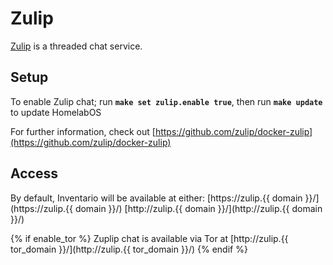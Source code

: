 # Zulip

[Zulip](https://github.com/zulip/zulip) is a threaded chat service.

## Setup

To enable Zulip chat; run **`make set zulip.enable true`**, then run **`make update`** to update HomelabOS

For further information, check out [https://github.com/zulip/docker-zulip](https://github.com/zulip/docker-zulip)

## Access

By default, Inventario will be available at either:
[https://zulip.{{ domain }}/](https://zulip.{{ domain }}/)
[http://zulip.{{ domain }}/](http://zulip.{{ domain }}/)

{% if enable_tor %}
Zuplip chat is available via Tor at [http://zulip.{{ tor_domain }}/](http://zulip.{{ tor_domain }}/)
{% endif %}